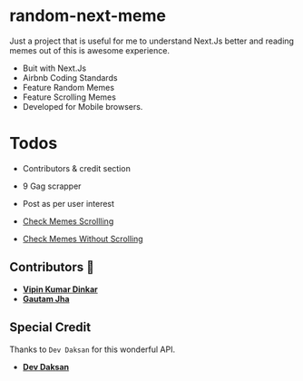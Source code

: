 # random-next-meme

Just a project that is useful for me to understand Next.Js better and reading memes out of this is awesome experience.

- Buit with Next.Js
- Airbnb Coding Standards
- Feature Random Memes
- Feature Scrolling Memes
- Developed for Mobile browsers.

# Todos
- Contributors & credit section
- 9 Gag scrapper
- Post as per user interest

- [Check Memes Scrollling](https://random-next-meme.vercel.app/)
- [Check Memes Without Scrolling](https://random-next-meme.vercel.app/random/)


## Contributors :bust_in_silhouette:
* **[Vipin Kumar Dinkar](https://github.com/nicestrudeguy)**
* **[Gautam Jha](https://github.com/gautam-jha)**

## Special Credit
Thanks to ```Dev Daksan``` for this wonderful API.
* **[Dev Daksan](https://github.com/D3vd)**
